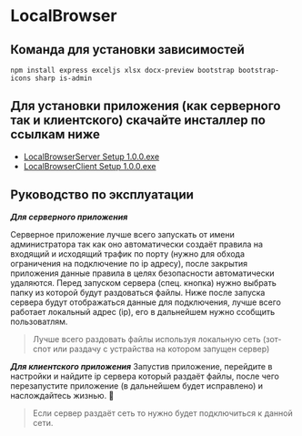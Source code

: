 # LocalBrowser

## Команда для установки зависимостей
```
npm install express exceljs xlsx docx-preview bootstrap bootstrap-icons sharp is-admin
```
## Для установки приложения (как серверного так и клиентского) скачайте инсталлер по ссылкам ниже
- [LocalBrowserServer Setup 1.0.0.exe](https://disk.yandex.ru/d/vOkU51-zJnZifA)
- [LocalBrowserClient Setup 1.0.0.exe](https://disk.yandex.ru/d/QSK8-OCB8QfURg)

## Руководство по эксплуатации

***Для серверного приложения***

Серверное приложение лучше всего запускать от имени администратора так как оно автоматически создаёт правила на входящий и исходящий трафик по порту (нужно для обхода ограничения на подключение по ip адресу), после закрытия приложения данные правила в целях безопасности автоматически удаляются. Перед запуском сервера (спец. кнопка) нужно выбрать папку из которой будут раздоваться файлы. Ниже после запуска сервера будут отображаться данные для подключения, лучше всего работает локальный адрес (ip), его в дальнейшем нужно ссобщить пользоватлям.

> Лучше всего раздовать файлы используя локальную сеть (зот-спот или раздачу с устрайства на котором запущен сервер)

***Для клиентского приложения***
Запустив приложение, перейдите в настройки и найдите ip сервера который раздаёт файлы, после чего перезапустите приложение (в дальнейшем будет исправлено) и наслождайтесь жизнью. 🙂

> Если сервер раздаёт сеть то нужно будет подключиться к данной сети.
